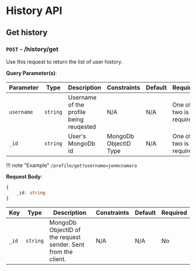 # History API

## Get history

### `POST` - /history/get

Use this request to return the list of user history.

<!-- !!! warning "Authorization"
    `none` -->


**Query Parameter(s)**:

| Parameter  | Type     | Description                             | Constraints           | Default | Required               |
| ---------- | -------- | --------------------------------------- | --------------------- | ------- | ---------------------- |
| `username` | `string` | Username of the profile being reuqested | N/A                   | N/A     | One of two is required |
| `_id`      | `string` | User's MongoDb id                       | MongoDb ObjectID Type | N/A     | One of two is required |

!!! note "Example"
    `/profile/get?username=jonmcnamara`


**Request Body**:

```typescript
{
    _id: string
}
```

| Key   | Type     | Description                                                   | Constraints | Default | Required |
| ----- | -------- | ------------------------------------------------------------- | ----------- | ------- | -------- |
| `_id` | `string` | MongoDb ObjectID of the request sender. Sent from the client. | N/A         | N/A     | No       |
